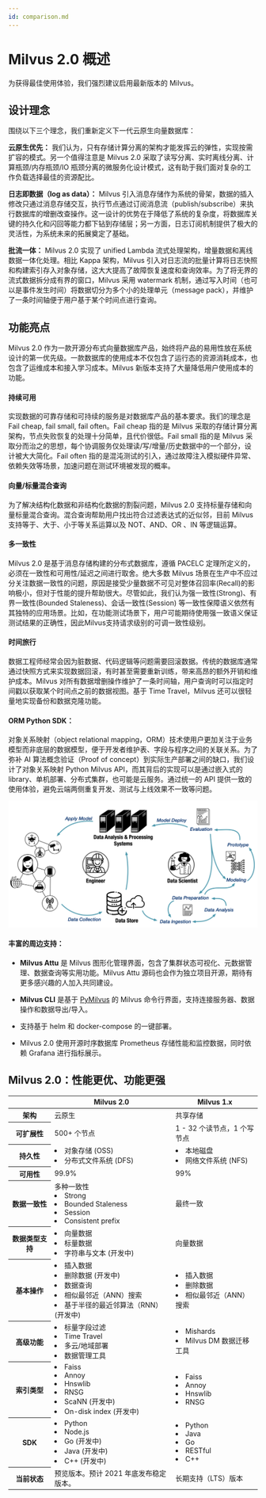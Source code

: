 ```yaml
---
id: comparison.md
---
```

# Milvus 2.0 概述

为获得最佳使用体验，我们强烈建议启用最新版本的 Milvus。

## 设计理念
围绕以下三个理念，我们重新定义下一代云原生向量数据库：

**云原生优先：** 我们认为，只有存储计算分离的架构才能发挥云的弹性，实现按需扩容的模式。另一个值得注意是 Milvus 2.0 采取了读写分离、实时离线分离、计算瓶颈/内存瓶颈/IO 瓶颈分离的微服务化设计模式，这有助于我们面对复杂的工作负载选择最佳的资源配比。

**日志即数据（log as data）：** Milvus 引入消息存储作为系统的骨架，数据的插入修改只通过消息存储交互，执行节点通过订阅消息流（publish/subscribe）来执行数据库的增删改查操作。这一设计的优势在于降低了系统的复杂度，将数据库关键的持久化和闪回等能力都下钻到存储层；另一方面，日志订阅机制提供了极大的灵活性，为系统未来的拓展奠定了基础。

**批流一体：** Milvus 2.0 实现了 unified Lambda 流式处理架构，增量数据和离线数据一体化处理。相比 Kappa 架构，Milvus 引入对日志流的批量计算将日志快照和构建索引存入对象存储，这大大提高了故障恢复速度和查询效率。为了将无界的流式数据拆分成有界的窗口，Milvus 采用 watermark 机制，通过写入时间（也可以是事件发生时间）将数据切分为多个小的处理单元（message pack），并维护了一条时间轴便于用户基于某个时间点进行查询。

## 功能亮点
Milvus 2.0 作为一款开源分布式向量数据库产品，始终将产品的易用性放在系统设计的第一优先级。一款数据库的使用成本不仅包含了运行态的资源消耗成本，也包含了运维成本和接入学习成本。Milvus 新版本支持了大量降低用户使用成本的功能。

#### 持续可用
实现数据的可靠存储和可持续的服务是对数据库产品的基本要求。我们的理念是 Fail cheap, fail small, fail often。Fail cheap 指的是 Milvus 采取的存储计算分离架构，节点失败恢复的处理十分简单，且代价很低。Fail small 指的是 Milvus 采取分而治之的思想，每个协调服务仅处理读/写/增量/历史数据中的一个部分，设计被大大简化。Fail often 指的是混沌测试的引入，通过故障注入模拟硬件异常、依赖失效等场景，加速问题在测试环境被发现的概率。

#### 向量/标量混合查询
为了解决结构化数据和非结构化数据的割裂问题，Milvus 2.0 支持标量存储和向量标量混合查询。混合查询帮助用户找出符合过滤表达式的近似邻，目前 Milvus 支持等于、大于、小于等关系运算以及 NOT、AND、OR 、IN 等逻辑运算。

#### 多一致性
Milvus 2.0 是基于消息存储构建的分布式数据库，遵循 PACELC 定理所定义的，必须在一致性和可用性/延迟之间进行取舍。绝大多数 Milvus 场景在生产中不应过分关注数据一致性的问题，原因是接受少量数据不可见对整体召回率(Recall)的影响极小，但对于性能的提升帮助很大。尽管如此，我们认为强一致性(Strong)、有界一致性(Bounded Staleness)、会话一致性(Session) 等一致性保障语义依然有其独特的应用场景。比如，在功能测试场景下，用户可能期待使用强一致语义保证测试结果的正确性，因此Milvus支持请求级别的可调一致性级别。

#### 时间旅行
数据工程师经常会因为脏数据、代码逻辑等问题需要回滚数据。传统的数据库通常通过快照方式来实现数据回滚，有时甚至需要重新训练，带来高昂的额外开销和维护成本。Milvus 对所有数据增删操作维护了一条时间轴，用户查询时可以指定时间戳以获取某个时间点之前的数据视图。基于 Time Travel，Milvus 还可以很轻量地实现备份和数据克隆功能。

#### ORM Python SDK：
对象关系映射（object relational mapping，ORM）技术使用户更加关注于业务模型而非底层的数据模型，便于开发者维护表、字段与程序之间的关联关系。为了弥补 AI 算法概念验证（Proof of concept）到实际生产部署之间的缺口，我们设计了对象关系映射 Python Milvus API，而其背后的实现可以是通过嵌入式的 library、单机部署、分布式集群，也可能是云服务。通过统一的 API 提供一致的使用体验，避免云端两侧重复开发、测试与上线效果不一致等问题。

![ORM_Python_SDK](../../../assets/python_orm.png)

#### 丰富的周边支持：
- **Milvus Attu** 是 Milvus 图形化管理界面，包含了集群状态可视化、元数据管理、数据查询等实用功能。Milvus Attu 源码也会作为独立项目开源，期待有更多感兴趣的人加入共同建设。

- **Milvus CLI** 是基于 [PyMilvus](https://github.com/milvus-io/pymilvus) 的 Milvus 命令行界面，支持连接服务器、数据操作和数据导出/导入。

- 支持基于 helm 和 docker-compose 的一键部署。

- Milvus 2.0 使用开源时序数据库 Prometheus 存储性能和监控数据，同时依赖 Grafana 进行指标展示。


## Milvus 2.0：性能更优、功能更强

<table class="demo">
	<thead>
	<tr>
		<th class="width20">&nbsp;</th>
		<th class="width40">Milvus 2.0</th>
		<th class="width40">Milvus 1.x</th>
	</tr>
	</thead>
	<tbody>
	<tr>
		<th>架构</th>
		<td>云原生</td>
		<td>共享存储</td>
	</tr>
	<tr>
		<th>可扩展性</th>
		<td>500+ 个节点</td>
		<td>1 - 32 个读节点，1 个写节点</td>
	</tr>
  	<tr>
		<th>持久性</th>
		<td><li>对象存储 (OSS)</li><li>分布式文件系统 (DFS)</li></td>
		<td><li>本地磁盘</li><li>网络文件系统 (NFS)</li></td>
	</tr>
  	<tr>
		<th>可用性</th>
		<td>99.9%</td>
		<td>99%</td>
	</tr>
	<tr>
		<th>数据一致性</th>
		<td>多种一致性<li>Strong</li><li>Bounded Staleness</li><li>Session</li><li>Consistent prefix</li></td>
		<td>最终一致</td>
	</tr>
	<tr>
		<th>数据类型支持</th>
		<td><li>向量数据</li><li>标量数据</li><li>字符串与文本 (开发中)</li></td>
		<td>向量数据</td>
	</tr>
	<tr>
		<th>基本操作</th>
		<td><li>插入数据</li><li>删除数据 (开发中)</li><li>数据查询</li><li>相似最邻近（ANN）搜索</li><li>基于半径的最近邻算法（RNN） (开发中)</li></td>
		<td><li>插入数据</li><li>删除数据</li><li>相似最邻近（ANN）搜索</li></td>
	</tr>
	<tr>
		<th>高级功能</th>
		<td><li>标量字段过滤</li><li>Time Travel</li><li>多云/地域部署</li><li>数据管理工具</li></td>
		<td><li>Mishards</li><li>Milvus DM 数据迁移工具</li></td>
	</tr>
	<tr>
		<th>索引类型</th>
		<td><li>Faiss</li><li>Annoy</li><li>Hnswlib</li><li>RNSG</li><li>ScaNN (开发中)</li><li>On-disk index (开发中)</li></td>
		<td><li>Faiss</li><li>Annoy</li><li>Hnswlib</li><li>RNSG</li></td>
	</tr>
	<tr>
		<th>SDK</th>
		<td><li>Python</li><li>Node.js</li><li>Go (开发中)</li><li>Java (开发中)</li><li>C++ (开发中)</li></td>
		<td><li>Python</li><li>Java</li><li>Go</li><li>RESTful</li><li>C++</li></td>
	</tr>
	<tr>
		<th>当前状态</th>
		<td>预览版本。预计 2021 年底发布稳定版本。</td>
		<td>长期支持（LTS）版本</td>
	</tr>
	</tbody>
</table>
